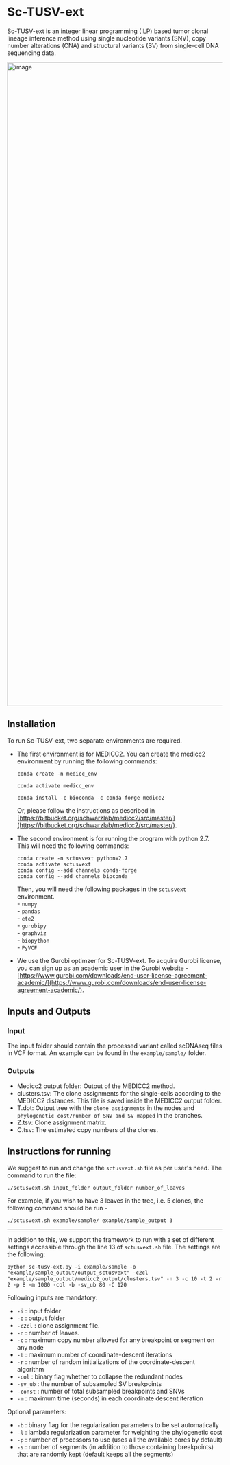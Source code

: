 # Sc-TUSV-ext

Sc-TUSV-ext is an integer linear programming (ILP) based tumor clonal lineage inference method using single nucleotide variants (SNV), copy number alterations (CNA) and structural variants (SV) from single-cell DNA sequencing data.


<img width="1500" alt="image" src="https://github.com/CMUSchwartzLab/Sc-TUSV-ext/assets/38611728/c0383cf1-8022-43fb-a637-5ccca6244950">


## Installation
To run Sc-TUSV-ext, two separate environments are required. 
- The first environment is for MEDICC2. You can create the medicc2 environment by running the following commands: <br>
    ```
    conda create -n medicc_env
    
    conda activate medicc_env
    
    conda install -c bioconda -c conda-forge medicc2
    ```
  Or, please follow the instructions as described in [https://bitbucket.org/schwarzlab/medicc2/src/master/](https://bitbucket.org/schwarzlab/medicc2/src/master/).

- The second environment is for running the program with python 2.7. This will need the following commands: <br>
    ```
    conda create -n sctusvext python=2.7
    conda activate sctusvext
    conda config --add channels conda-forge
    conda config --add channels bioconda
    ```
  Then, you will need the following packages in the  `sctusvext` environment. <br>
      - `numpy` <br>
      - `pandas` <br>
      - `ete2` <br>
      - `gurobipy` <br>
      - `graphviz` <br>
      - `biopython` <br>
      - `PyVCF`
- We use the Gurobi optimzer for Sc-TUSV-ext. To acquire Gurobi license, you can sign up as an academic user in the Gurobi website - [https://www.gurobi.com/downloads/end-user-license-agreement-academic/](https://www.gurobi.com/downloads/end-user-license-agreement-academic/). 
  
## Inputs and Outputs
### Input
The input folder should contain the processed variant called scDNAseq files in VCF format. An example can be found in the `example/sample/` folder. 

### Outputs
- Medicc2 output folder: Output of the MEDICC2 method.
- clusters.tsv: The clone assignments for the single-cells according to the MEDICC2 distances. This file is saved inside the MEDICC2 output folder.
- T.dot: Output tree with the `clone assignments` in the nodes and  `phylogenetic cost/number of SNV and SV mapped` in the branches.
- Z.tsv: Clone assignment matrix.
- C.tsv: The estimated copy numbers of the clones.


## Instructions for running
We suggest to run and change the `sctusvext.sh` file as per user's need. The command to run the file:
```
./sctusvext.sh input_folder output_folder number_of_leaves
```
For example, if you wish to have 3 leaves in the tree, i.e. 5 clones, the following command should be run - 
```
./sctusvext.sh example/sample/ example/sample_output 3
```

---
In addition to this, we support the framework to run with a set of different settings accessible through the line 13 of `sctusvext.sh` file. The settings are the following:

```
python sc-tusv-ext.py -i example/sample -o "example/sample_output/output_sctusvext" -c2cl "example/sample_output/medicc2_output/clusters.tsv" -n 3 -c 10 -t 2 -r 2 -p 8 -m 1000 -col -b -sv_ub 80 -C 120 
```
Following inputs are mandatory:
- `-i` : input folder
- `-o` : output folder
- `-c2cl` : clone assignment file.
- `-n` : number of leaves.
- `-c` : maximum copy number allowed for any breakpoint or segment on any node
- `-t` : maximum number of coordinate-descent iterations
- `-r` : number of random initializations of the coordinate-descent algorithm
- `-col` : binary flag whether to collapse the redundant nodes
- `-sv_ub` : the number of subsampled SV breakpoints 
- `-const` : number of total subsampled breakpoints and SNVs
- `-m` : maximum time (seconds) in each coordinate descent iteration

Optional parameters:
- `-b` : binary flag for the regularization parameters to be set automatically
- `-l` : lambda regularization parameter for weighting the phylogenetic cost
- `-p` : number of processors to use (uses all the available cores by default)
- `-s` : number of segments (in addition to those containing breakpoints) that are randomly kept (default keeps all the segments)
  
